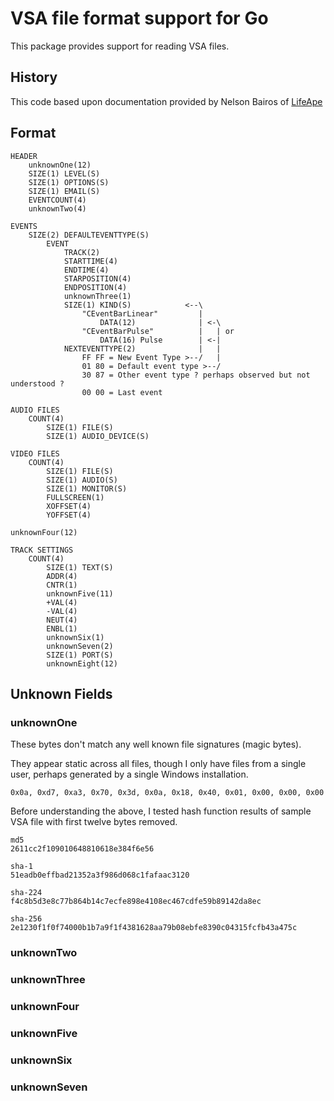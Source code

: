 # VSA file format support for Go

This package provides support for reading VSA files.

## History

This code based upon documentation provided by Nelson Bairos of [LifeApe](https://lifeape.com)

## Format

``` text
HEADER
    unknownOne(12)
    SIZE(1) LEVEL(S)
    SIZE(1) OPTIONS(S)
    SIZE(1) EMAIL(S)
    EVENTCOUNT(4)
    unknownTwo(4)

EVENTS
    SIZE(2) DEFAULTEVENTTYPE(S)
        EVENT
            TRACK(2)
            STARTTIME(4)
            ENDTIME(4)
            STARPOSITION(4)
            ENDPOSITION(4)
            unknownThree(1)
            SIZE(1) KIND(S)            <--\
                "CEventBarLinear"         |
                    DATA(12)              | <-\
                "CEventBarPulse"          |   | or
                    DATA(16) Pulse        | <-|
            NEXTEVENTTYPE(2)              |   |
                FF FF = New Event Type >--/   |
                01 80 = Default event type >--/
                30 87 = Other event type ? perhaps observed but not understood ?
                00 00 = Last event

AUDIO FILES
    COUNT(4)
        SIZE(1) FILE(S)
        SIZE(1) AUDIO_DEVICE(S)

VIDEO FILES
    COUNT(4)
        SIZE(1) FILE(S)
        SIZE(1) AUDIO(S)
        SIZE(1) MONITOR(S)
        FULLSCREEN(1)
        XOFFSET(4)
        YOFFSET(4)

unknownFour(12)

TRACK SETTINGS
    COUNT(4)
        SIZE(1) TEXT(S)
        ADDR(4)
        CNTR(1)
        unknownFive(11)
        +VAL(4)
        -VAL(4)
        NEUT(4)
        ENBL(1)
        unknownSix(1)
        unknownSeven(2)
        SIZE(1) PORT(S)
        unknownEight(12)
```

## Unknown Fields

### unknownOne

These bytes don't match any well known file signatures (magic bytes).

They appear static across all files, though I only have files from a single user, perhaps generated by a single Windows installation.

``` text
0x0a, 0xd7, 0xa3, 0x70, 0x3d, 0x0a, 0x18, 0x40, 0x01, 0x00, 0x00, 0x00
```

Before understanding the above, I tested hash function results of sample VSA file with first twelve bytes removed.

``` text
md5
2611cc2f109010648810618e384f6e56

sha-1
51eadb0effbad21352a3f986d068c1fafaac3120

sha-224
f4c8b5d3e8c77b864b14c7ecfe898e4108ec467cdfe59b89142da8ec

sha-256
2e1230f1f0f74000b1b7a9f1f4381628aa79b08ebfe8390c04315fcfb43a475c
```

### unknownTwo

### unknownThree

### unknownFour

### unknownFive

### unknownSix

### unknownSeven
